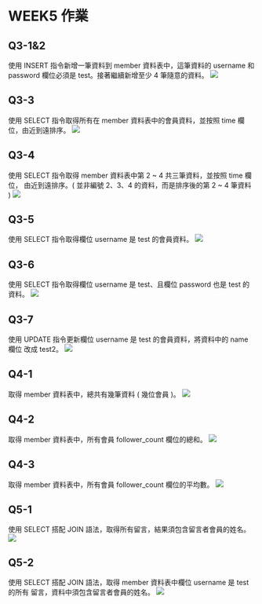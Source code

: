 WEEK5 作業
===
## Q3-1&2
使用 INSERT 指令新增一筆資料到 member 資料表中，這筆資料的 username 和 
password 欄位必須是 test。接著繼續新增至少 4 筆隨意的資料。
![](https://github.com/js150422/wehelpassignments/blob/main/week5/Q3-1&2.jpg?raw=true)

## Q3-3
使用 SELECT 指令取得所有在 member 資料表中的會員資料，並按照 time 欄位，由近到遠排序。
![](https://github.com/js150422/wehelpassignments/week5/Q3-3.jpg)

## Q3-4
使用 SELECT 指令取得 member 資料表中第 2 ~ 4 共三筆資料，並按照 time 欄位，
由近到遠排序。( 並非編號 2、3、4 的資料，而是排序後的第 2 ~ 4 筆資料 )
![](https://github.com/js150422/wehelpassignments/week5/Q3-4.jpg)

## Q3-5
使用 SELECT 指令取得欄位 username 是 test 的會員資料。
![](https://github.com/js150422/wehelpassignments/week5/Q3-5.jpg)

## Q3-6
使用 SELECT 指令取得欄位 username 是 test、且欄位 password 也是 test 的資料。
![](https://github.com/js150422/wehelpassignments/week5/Q3-6.jpg)

## Q3-7
使用 UPDATE 指令更新欄位 username 是 test 的會員資料，將資料中的 name 欄位
改成 test2。
![](https://github.com/js150422/wehelpassignments/week5/Q3-7.jpg)

## Q4-1
取得 member 資料表中，總共有幾筆資料 ( 幾位會員 )。
![](https://github.com/js150422/wehelpassignments/week5/Q4-1.jpg)

## Q4-2
取得 member 資料表中，所有會員 follower_count 欄位的總和。
![](https://github.com/js150422/wehelpassignments/week5/Q4-2.jpg)

## Q4-3
取得 member 資料表中，所有會員 follower_count 欄位的平均數。
![](https://github.com/js150422/wehelpassignments/week5/Q4-3.jpg)

## Q5-1
使用 SELECT 搭配 JOIN 語法，取得所有留言，結果須包含留言者會員的姓名。
![](https://github.com/js150422/wehelpassignments/week5/Q5-1.jpg)

## Q5-2
使用 SELECT 搭配 JOIN 語法，取得 member 資料表中欄位 username 是 test 的所有
留言，資料中須包含留言者會員的姓名。
![](https://github.com/js150422/wehelpassignments/week5/Q5-2.jpg)
